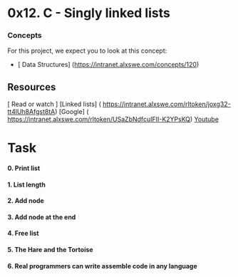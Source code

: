 # 0x12. C - Singly linked lists #


### Concepts ###

For this project, we expect you to look at this concept:

- [ Data Structures] (https://intranet.alxswe.com/concepts/120) 

## Resources ##

[ Read or watch ] 
[Linked lists] ( https://intranet.alxswe.com/rltoken/joxg32-tt4lUh8Afgst8tA) 
[Google] ( https://intranet.alxswe.com/rltoken/USaZbNdfcuIFII-K2YPsKQ) 
[Youtube](https://intranet.alxswe.com/rltoken/epKUCIcoA6XaN1T3Vtr_9w) 

# Task #

#### 0. Print list ####

#### 1. List length ####

#### 2. Add node ####

#### 3. Add node at the end ####

#### 4. Free list ####

#### 5. The Hare and the Tortoise ####

#### 6. Real programmers can write assemble code in any language ####




